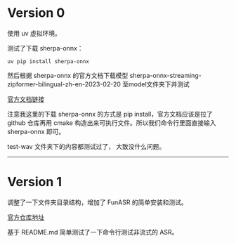 # Version 0

使用 uv 虚拟环境。

测试了下载 sherpa-onnx：

```
uv pip install sherpa-onnx

```

然后根据 sherpa-onnx 的官方文档下载模型 sherpa-onnx-streaming-zipformer-bilingual-zh-en-2023-02-20 至model文件夹下并测试

[官方文档链接](https://k2-fsa.github.io/sherpa/onnx/pretrained_models/online-transducer/zipformer-transducer-models.html#sherpa-onnx-streaming-zipformer-bilingual-zh-en-2023-02-20)


注意我这里的下载 sherpa-onnx 的方式是 pip install，官方文档应该是拉了 github 仓库再用 cmake 构造出来可执行文件。所以我们命令行里面直接输入 sherpa-onnx 即可。

test-wav 文件夹下的内容都测试过了， 大致没什么问题。

---

# Version 1

调整了一下文件夹目录结构，增加了 FunASR 的简单安装和测试。

[官方仓库地址](https://github.com/modelscope/FunASR)

基于 README.md 简单测试了一下命令行测试非流式的 ASR。
